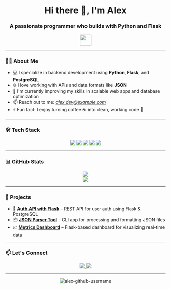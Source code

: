 <h1 align="center">Hi there 👋, I'm Alex</h1>
<h3 align="center">A passionate programmer who builds with Python and Flask</h3>

<p align="center">
  <img src="https://media.giphy.com/media/hvRJCLFzcasrR4ia7z/giphy.gif" width="35" />
</p>

---

### 🧑‍💻 About Me

- 💻 I specialize in backend development using **Python**, **Flask**, and **PostgreSQL**
- 🌐 I love working with APIs and data formats like **JSON**
- 🚀 I'm currently improving my skills in scalable web apps and database optimization
- 📫 Reach out to me: *alex.dev@example.com*
- ⚡ Fun fact: I enjoy turning coffee ☕ into clean, working code 🧠

---

### 🛠️ Tech Stack

<p align="center">
  <img src="https://img.shields.io/badge/-Python-05122A?style=flat&logo=python" />
  <img src="https://img.shields.io/badge/-Flask-05122A?style=flat&logo=flask" />
  <img src="https://img.shields.io/badge/-PostgreSQL-05122A?style=flat&logo=postgresql" />
  <img src="https://img.shields.io/badge/-JSON-05122A?style=flat&logo=json" />
  <img src="https://img.shields.io/badge/-Git-05122A?style=flat&logo=git" />
</p>

---

### 📊 GitHub Stats

<p align="center">
  <img src="https://github-readme-stats.vercel.app/api?username=alex-github-username&show_icons=true&theme=tokyonight" />
  <br>
  <img src="https://github-readme-stats.vercel.app/api/top-langs/?username=alex-github-username&layout=compact&theme=tokyonight" />
</p>

---

### 📂 Projects

- 🔐 [**Auth API with Flask**](https://github.com/alex-github-username/flask-auth-api) – REST API for user auth using Flask & PostgreSQL
- 📦 [**JSON Parser Tool**](https://github.com/alex-github-username/json-parser-tool) – CLI app for processing and formatting JSON files
- 📈 [**Metrics Dashboard**](https://github.com/alex-github-username/metrics-dashboard) – Flask-based dashboard for visualizing real-time data

---

### 📫 Let's Connect

<p align="center">
  <a href="mailto:alex.dev@example.com">
    <img src="https://img.shields.io/badge/-Gmail-05122A?style=flat&logo=gmail" />
  </a>
  <a href="https://t.me/alexdev">
    <img src="https://img.shields.io/badge/-Telegram-05122A?style=flat&logo=telegram" />
  </a>
</p>

---

<p align="center">
  <img src="https://komarev.com/ghpvc/?username=alex-github-username&label=Profile%20views&color=0e75b6&style=flat" alt="alex-github-username" />
</p>
